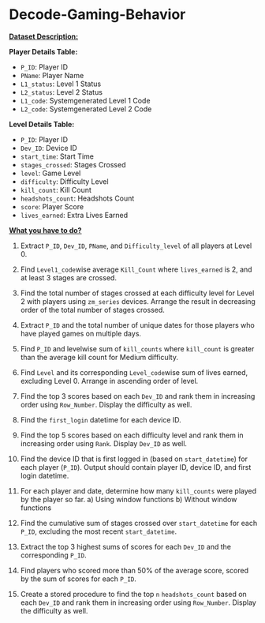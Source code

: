 # Decode-Gaming-Behavior

<ins>**Dataset Description:**</ins>

**Player Details Table:**
* `P_ID`: Player ID
* `PName`: Player Name
* `L1_status`: Level 1 Status
* `L2_status`: Level 2 Status
* `L1_code`: Systemgenerated Level 1 Code
* `L2_code`: Systemgenerated Level 2 Code

**Level Details Table:**
* `P_ID`: Player ID
* `Dev_ID`: Device ID
* `start_time`: Start Time
* `stages_crossed`: Stages Crossed
* `level`: Game Level
* `difficulty`: Difficulty Level
* `kill_count`: Kill Count
* `headshots_count`: Headshots Count
* `score`: Player Score
* `lives_earned`: Extra Lives Earned


[<ins>**What you have to do?**</ins>](https://github.com/Prexa22/Decode-Gaming-Behavior/blob/main/Decode-Gaming-Behavior)

1. Extract `P_ID`, `Dev_ID`, `PName`, and `Difficulty_level` of all players at Level 0.

2. Find `Level1_code`wise average `Kill_Count` where `lives_earned` is 2, and at least 3 stages are crossed.

3. Find the total number of stages crossed at each difficulty level for Level 2 with players using `zm_series` devices. Arrange the result in decreasing order of the total number of stages crossed.

4. Extract `P_ID` and the total number of unique dates for those players who have played games on multiple days.

5. Find `P_ID` and levelwise sum of `kill_counts` where `kill_count` is greater than the average kill count for Medium difficulty.

6. Find `Level` and its corresponding `Level_code`wise sum of lives earned, excluding Level 0. Arrange in ascending order of level.

7. Find the top 3 scores based on each `Dev_ID` and rank them in increasing order using `Row_Number`. Display the difficulty as well.

8. Find the `first_login` datetime for each device ID.

9. Find the top 5 scores based on each difficulty level and rank them in increasing order using `Rank`. Display `Dev_ID` as well.

10. Find the device ID that is first logged in (based on `start_datetime`) for each player (`P_ID`). Output should contain player ID, device ID, and first login datetime.

11. For each player and date, determine how many `kill_counts` were played by the player so far.
a) Using window functions
b) Without window functions

12. Find the cumulative sum of stages crossed over `start_datetime` for each `P_ID`, 
excluding the most recent `start_datetime`.

13. Extract the top 3 highest sums of scores for each `Dev_ID` and the corresponding `P_ID`.

14. Find players who scored more than 50% of the average score, scored by the sum of 
scores for each `P_ID`.

15. Create a stored procedure to find the top `n` `headshots_count` based on each `Dev_ID` and rank them in increasing order using `Row_Number`. Display the difficulty as well.
